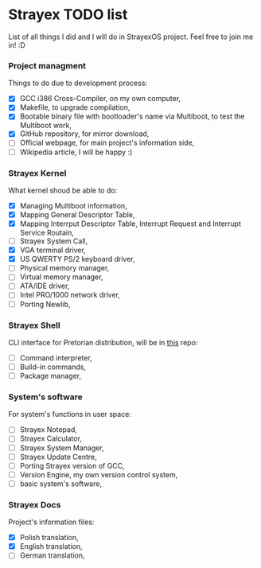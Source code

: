 # Strayex TODO list

List of all things I did and I will do in StrayexOS project.
Feel free to join me in! :D

### Project managment

Things to do due to development process:

- [x] GCC i386 Cross-Compiler, on my own computer,
- [x] Makefile, to upgrade compilation,
- [x] Bootable binary file with bootloader's name via Multiboot, to test the Multiboot work,
- [x] GitHub repository, for mirror download,
- [ ] Official webpage, for main project's information side,
- [ ] Wikipedia article, I will be happy :)

### Strayex Kernel

What kernel shoud be able to do:

- [x] Managing Multiboot information,
- [x] Mapping General Descriptor Table,
- [x] Mapping Interrput Descriptor Table, Interrupt Request and Interrupt Service Routain,
- [ ] Strayex System Call,
- [x] VGA terminal driver,
- [x] US QWERTY PS/2 keyboard driver,
- [ ] Physical memory manager,
- [ ] Virtual memory manager,
- [ ] ATA/IDE driver,
- [ ] Intel PRO/1000 network driver,
- [ ] Porting Newlib,

### Strayex Shell

CLI interface for Pretorian distribution, will be in [this](https://github.com/StraykerPL/strayex_shell) repo:

- [ ] Command interpreter,
- [ ] Build-in commands,
- [ ] Package manager,

### System's software

For system's functions in user space:

- [ ] Strayex Notepad,
- [ ] Strayex Calculator,
- [ ] Strayex System Manager,
- [ ] Strayex Update Centre,
- [ ] Porting Strayex version of GCC,
- [ ] Version Engine, my own version control system,
- [ ] basic system's software,

### Strayex Docs

Project's information files:

- [x] Polish translation,
- [x] English translation,
- [ ] German translation,
